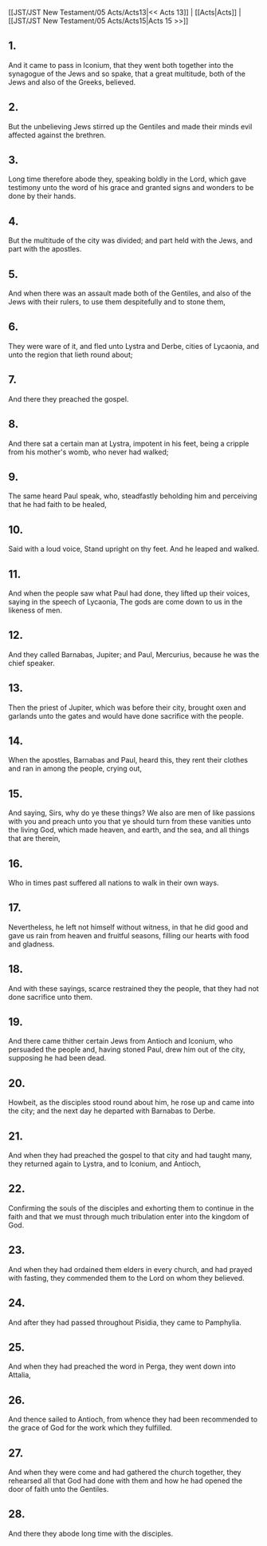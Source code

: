 [[JST/JST New Testament/05 Acts/Acts13|<< Acts 13]] | [[Acts|Acts]] | [[JST/JST New Testament/05 Acts/Acts15|Acts 15 >>]]
## 1.
And it came to pass in Iconium, that they went both together into the synagogue of the Jews and so spake, that a great multitude, both of the Jews and also of the Greeks, believed.
## 2.
But the unbelieving Jews stirred up the Gentiles and made their minds evil affected against the brethren.
## 3.
Long time therefore abode they, speaking boldly in the Lord, which gave testimony unto the word of his grace and granted signs and wonders to be done by their hands.
## 4.
But the multitude of the city was divided; and part held with the Jews, and part with the apostles.
## 5.
And when there was an assault made both of the Gentiles, and also of the Jews with their rulers, to use them despitefully and to stone them,
## 6.
They were ware of it, and fled unto Lystra and Derbe, cities of Lycaonia, and unto the region that lieth round about;
## 7.
And there they preached the gospel.
## 8.
And there sat a certain man at Lystra, impotent in his feet, being a cripple from his mother\'s womb, who never had walked;
## 9.
The same heard Paul speak, who, steadfastly beholding him and perceiving that he had faith to be healed,
## 10.
Said with a loud voice, Stand upright on thy feet. And he leaped and walked.
## 11.
And when the people saw what Paul had done, they lifted up their voices, saying in the speech of Lycaonia, The gods are come down to us in the likeness of men.
## 12.
And they called Barnabas, Jupiter; and Paul, Mercurius, because he was the chief speaker.
## 13.
Then the priest of Jupiter, which was before their city, brought oxen and garlands unto the gates and would have done sacrifice with the people.
## 14.
When the apostles, Barnabas and Paul, heard this, they rent their clothes and ran in among the people, crying out,
## 15.
And saying, Sirs, why do ye these things? We also are men of like passions with you and preach unto you that ye should turn from these vanities unto the living God, which made heaven, and earth, and the sea, and all things that are therein,
## 16.
Who in times past suffered all nations to walk in their own ways.
## 17.
Nevertheless, he left not himself without witness, in that he did good and gave us rain from heaven and fruitful seasons, filling our hearts with food and gladness.
## 18.
And with these sayings, scarce restrained they the people, that they had not done sacrifice unto them.
## 19.
And there came thither certain Jews from Antioch and Iconium, who persuaded the people and, having stoned Paul, drew him out of the city, supposing he had been dead.
## 20.
Howbeit, as the disciples stood round about him, he rose up and came into the city; and the next day he departed with Barnabas to Derbe.
## 21.
And when they had preached the gospel to that city and had taught many, they returned again to Lystra, and to Iconium, and Antioch,
## 22.
Confirming the souls of the disciples and exhorting them to continue in the faith and that we must through much tribulation enter into the kingdom of God.
## 23.
And when they had ordained them elders in every church, and had prayed with fasting, they commended them to the Lord on whom they believed.
## 24.
And after they had passed throughout Pisidia, they came to Pamphylia.
## 25.
And when they had preached the word in Perga, they went down into Attalia,
## 26.
And thence sailed to Antioch, from whence they had been recommended to the grace of God for the work which they fulfilled.
## 27.
And when they were come and had gathered the church together, they rehearsed all that God had done with them and how he had opened the door of faith unto the Gentiles.
## 28.
And there they abode long time with the disciples.

